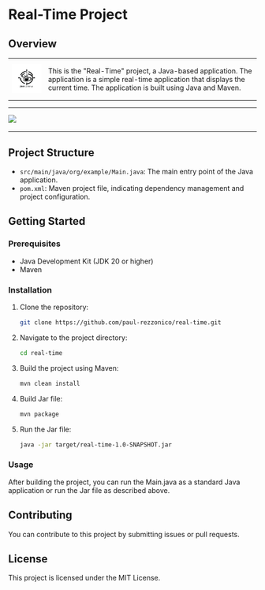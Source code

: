 # Real-Time Project

## Overview

<table>
  <tr>
    <td>
      <img src=./Logo.png width=200px />
    </td>
    <td>
      <p>This is the "Real-Time" project, a Java-based application. The application is a simple real-time application that displays the current time. The application is built using Java and Maven.
      </p>
    </td>
  </tr>
</table>

--- 

<img src="https://drive.google.com/uc?export=view&id=1ftgqaegFSdgj86hUJP0pATaG34S4d-Rs" width="280" >   

---

## Project Structure

- `src/main/java/org/example/Main.java`: The main entry point of the Java application.
- `pom.xml`: Maven project file, indicating dependency management and project configuration.

## Getting Started

### Prerequisites

- Java Development Kit (JDK 20 or higher)
- Maven

### Installation

1. Clone the repository:
    ```bash
    git clone https://github.com/paul-rezzonico/real-time.git
    ```

2. Navigate to the project directory:
    ```bash
    cd real-time
    ```

3. Build the project using Maven:

    ```bash
    mvn clean install
    ```

4. Build Jar file:

    ```bash
    mvn package
    ```

5. Run the Jar file:

    ```bash
    java -jar target/real-time-1.0-SNAPSHOT.jar
    ```

### Usage
After building the project, you can run the Main.java as a standard Java application or run the Jar file as described above.

## Contributing
You can contribute to this project by submitting issues or pull requests. 

## License
This project is licensed under the MIT License.
